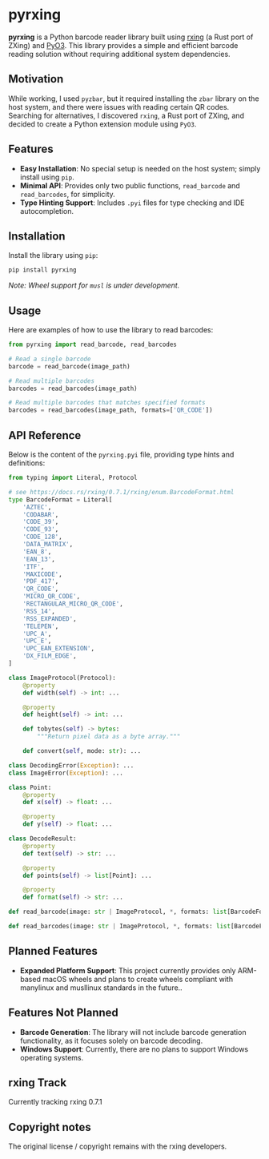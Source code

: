 # pyrxing

**pyrxing** is a Python barcode reader library built using [rxing](https://github.com/rxing-core/rxing) (a Rust port of ZXing) and [PyO3](https://github.com/PyO3/pyo3). This library provides a simple and efficient barcode reading solution without requiring additional system dependencies.

## Motivation

While working, I used `pyzbar`, but it required installing the `zbar` library on the host system, and there were issues with reading certain QR codes. Searching for alternatives, I discovered `rxing`, a Rust port of ZXing, and decided to create a Python extension module using `PyO3`.

## Features

- **Easy Installation**: No special setup is needed on the host system; simply install using `pip`.
- **Minimal API**: Provides only two public functions, `read_barcode` and `read_barcodes`, for simplicity.
- **Type Hinting Support**: Includes `.pyi` files for type checking and IDE autocompletion.

## Installation

Install the library using `pip`:

```bash
pip install pyrxing
```

*Note: Wheel support for `musl` is under development.*

## Usage

Here are examples of how to use the library to read barcodes:

```python
from pyrxing import read_barcode, read_barcodes

# Read a single barcode
barcode = read_barcode(image_path)

# Read multiple barcodes
barcodes = read_barcodes(image_path)

# Read multiple barcodes that matches specified formats
barcodes = read_barcodes(image_path, formats=['QR_CODE'])

```

## API Reference

Below is the content of the `pyrxing.pyi` file, providing type hints and definitions:

```python
from typing import Literal, Protocol

# see https://docs.rs/rxing/0.7.1/rxing/enum.BarcodeFormat.html
type BarcodeFormat = Literal[
    'AZTEC',
    'CODABAR',
    'CODE_39',
    'CODE_93',
    'CODE_128',
    'DATA_MATRIX',
    'EAN_8',
    'EAN_13',
    'ITF',
    'MAXICODE',
    'PDF_417',
    'QR_CODE',
    'MICRO_QR_CODE',
    'RECTANGULAR_MICRO_QR_CODE',
    'RSS_14',
    'RSS_EXPANDED',
    'TELEPEN',
    'UPC_A',
    'UPC_E',
    'UPC_EAN_EXTENSION',
    'DX_FILM_EDGE',
]

class ImageProtocol(Protocol):
    @property
    def width(self) -> int: ...

    @property
    def height(self) -> int: ...

    def tobytes(self) -> bytes:
        """Return pixel data as a byte array."""

    def convert(self, mode: str): ...

class DecodingError(Exception): ...
class ImageError(Exception): ...

class Point:
    @property
    def x(self) -> float: ...

    @property
    def y(self) -> float: ...

class DecodeResult:
    @property
    def text(self) -> str: ...

    @property
    def points(self) -> list[Point]: ...

    @property
    def format(self) -> str: ...

def read_barcode(image: str | ImageProtocol, *, formats: list[BarcodeFormat] | None = None) -> DecodeResult | None: ...

def read_barcodes(image: str | ImageProtocol, *, formats: list[BarcodeFormat] | None = None) -> list[DecodeResult]: ...
```

## Planned Features
- **Expanded Platform Support**: This project currently provides only ARM-based macOS wheels and plans to create wheels compliant with manylinux and musllinux standards in the future..

## Features Not Planned
- **Barcode Generation**: The library will not include barcode generation functionality, as it focuses solely on barcode decoding.
- **Windows Support**: Currently, there are no plans to support Windows operating systems.

## rxing Track
Currently tracking rxing 0.7.1

## Copyright notes
The original license / copyright remains with the rxing developers.
